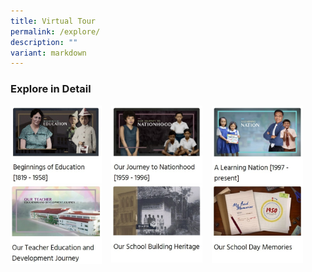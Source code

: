 ```yaml
---
title: Virtual Tour
permalink: /explore/
description: ""
variant: markdown
---
```


### **Explore in Detail**

<p><a href="/explore/1/">  
<img src="/images/explore1.jpg" style="width:29%;margin-right:15px;" align="left">
</a></p>

<p><a href="/explore/2/">  
<img src="/images/explore2.jpg" style="width:29%;margin-right:15px;" align="left">
</a></p>

<p><a href="/explore/3/">  
<img src="/images/explore3.jpg" style="width:29%;margin-right:15px;" align="left">
</a></p>

<p><a href="/explore/4/">  
<img src="/images/explore4.jpg" style="width:29%;margin-right:15px;" align="left">
</a></p>

<p><a href="/explore/5/">  
<img src="/images/explore5.jpg" style="width:29%;margin-right:15px;" align="left">
</a></p>

<p><a href="/explore/6/">  
<img src="/images/explore6.jpg" style="width:29%;margin-right:15px;" align="left">
</a></p>